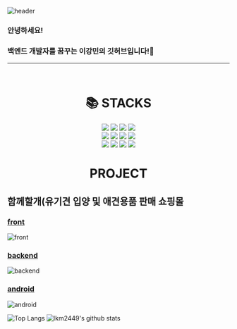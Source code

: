 ![header](https://capsule-render.vercel.app/api?type=waving&color=auto&height=300&section=header&text=welcome&fontSize=90&animation=fadeIn&fontAlignY=38&desc=lkm2449's%20GitHub%20Profile&descAlignY=51&descAlign=62)

### 안녕하세요! 
### 백엔드 개발자를 꿈꾸는 이강민의 깃허브입니다!👋
<hr/>

<br>
<div align=center><h1>📚 STACKS</h1></div>
<div align=center> 
  <img src="https://img.shields.io/badge/html5-E34F26?style=for-the-badge&logo=html5&logoColor=white"> 
  <img src="https://img.shields.io/badge/css-1572B6?style=for-the-badge&logo=css3&logoColor=white"> 
  <img src="https://img.shields.io/badge/javascript-F7DF1E?style=for-the-badge&logo=javascript&logoColor=black"> 
  <img src="https://img.shields.io/badge/jquery-0769AD?style=for-the-badge&logo=jquery&logoColor=white">
  <br>

  <img src="https://img.shields.io/badge/java-007396?style=for-the-badge&logo=java&logoColor=white">
  <img src="https://img.shields.io/badge/spring-6DB33F?style=for-the-badge&logo=spring&logoColor=white">
  <img src="https://img.shields.io/badge/oracle-F80000?style=for-the-badge&logo=oracle&logoColor=white"> 
  <img src="https://img.shields.io/badge/mysql-4479A1?style=for-the-badge&logo=mysql&logoColor=white"> 
  <br>

  <img src="https://img.shields.io/badge/apache tomcat-F8DC75?style=for-the-badge&logo=apachetomcat&logoColor=white">  
  <img src="https://img.shields.io/badge/github-181717?style=for-the-badge&logo=github&logoColor=white">
  <img src="https://img.shields.io/badge/gitlab-FC6D26?style=for-the-badge&logo=gitlab&logoColor=white">
  <img src="https://img.shields.io/badge/android-34A853?style=for-the-badge&logo=android&logoColor=white">
  <br>
</div>

<div align=center><h1>PROJECT</h1></div>

## 함께할개(유기견 입양 및 애견용품 판매 쇼핑몰

### <a href="https://github.com/lkm2449/kr.co.himedia.sn.ecommerce5th.mercury.front">front</a>
![front](https://github.com/lkm2449/lkm2449/assets/82378924/99f49e0a-a6fe-4e43-973e-d8cab9784422)

### <a href="https://github.com/lkm2449/kr.co.himedia.sn.ecommerce5th.mercury.backend">backend</a>
![backend](https://github.com/lkm2449/lkm2449/assets/82378924/c94b4180-1df1-4bfd-8857-08464aa6465e)

### <a href="https://github.com/lkm2449/kr.co.himedia.sn.ecommerce5th.mercury.android">android</a>
![android](https://github.com/lkm2449/lkm2449/assets/82378924/37c8f59d-833c-4df7-aa6d-8f64a900589b)



![Top Langs](https://github-readme-stats.vercel.app/api/top-langs/?username=lkm2449&layout=compact)
![lkm2449's github stats](https://github-readme-stats.vercel.app/api?username=lkm2449&show_icons=true)



<!--
**lkm2449/lkm2449** is a ✨ _special_ ✨ repository because its `README.md` (this file) appears on your GitHub profile.

Here are some ideas to get you started:

- 🔭 I’m currently working on ...
- 🌱 I’m currently learning ...
- 👯 I’m looking to collaborate on ...
- 🤔 I’m looking for help with ...
- 💬 Ask me about ...
- 📫 How to reach me: ...
- 😄 Pronouns: ...
- ⚡ Fun fact: ...
-->
